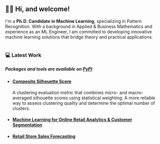 ## 👋🏻 Hi, and welcome!

I'm a **Ph.D. Candidate in Machine Learning**, specializing in Pattern Recognition. With a background in Applied & Business Mathematics and experience as an ML Engineer, I am committed to developing innovative machine learning solutions that bridge theory and practical applications.

#

### 💻 Latest Work
##### Packages and tools are available on [PyPI](https://pypi.org/user/a.semoglou/)
- #### [Composite Silhouette Score](https://github.com/semoglou/composite_silhouette)
  A clustering evaluation metric that combines micro- and macro-averaged silhouette scores using statistical weighting.
  A more reliable way to assess clustering quality and determine the optimal number of clusters. 
  
- #### [Machine Learning for Online Retail Analytics & Customer Segmentation](https://github.com/semoglou/Machine-Learning-Customer-Segmentation)
- #### [Retail Store Sales Forecasting](https://github.com/semoglou/Retail-Store-Sales-Forecasting)


